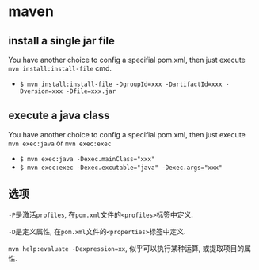 # maven

## install a single jar file

You have another choice to config a specifial pom.xml,
then just execute `mvn install:install-file` cmd.

* `$ mvn install:install-file -DgroupId=xxx -DartifactId=xxx -Dversion=xxx -Dfile=xxx.jar`

## execute a java class

You have another choice to config a specifial pom.xml,
then just execute `mvn exec:java` or `mvn exec:exec`

* `$ mvn exec:java -Dexec.mainClass="xxx"`
* `$ mvn exec:exec -Dexec.excutable="java" -Dexec.args="xxx"`

## 选项

`-P`是激活`profiles`, 在`pom.xml`文件的`<profiles>`标签中定义.

`-D`是定义属性, 在`pom.xml`文件的`<properties>`标签中定义.

`mvn help:evaluate -Dexpression=xx`, 似乎可以执行某种运算, 或提取项目的属性.